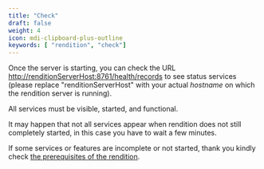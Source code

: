 ```yaml
---
title: "Check"
draft: false
weight: 4
icon: mdi-clipboard-plus-outline
keywords: [ "rendition", "check"]
---
```


Once the server is starting, you can check the URL
<http://renditionServerHost:8761/health/records>
to see status services (please replace "renditionServerHost" with your actual *hostname* on which
the rendition server is running).


All services must be visible, started, and functional.

It may happen that not all services appear when rendition does not
still completely started, in this case you have to wait a few minutes.

If some services or features are incomplete or not started,
thank you kindly check [the prerequisites of the rendition](/v4/install/standalone/rendition/requirements/).

